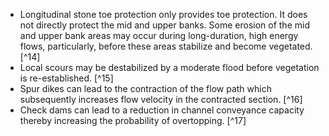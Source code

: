 - Longitudinal stone toe protection only provides toe protection. It does not directly protect the mid and upper banks. Some erosion of the mid and upper bank areas may occur during long-duration, high energy flows, particularly, before these areas stabilize and become vegetated. [^14]
- Local scours may be destabilized by a moderate flood before vegetation is re-established. [^15]
- Spur dikes can lead to the contraction of the flow path which subsequently increases flow velocity in the contracted section. [^16]
- Check dams can lead to a reduction in channel conveyance capacity thereby increasing the probability of overtopping. [^17]
